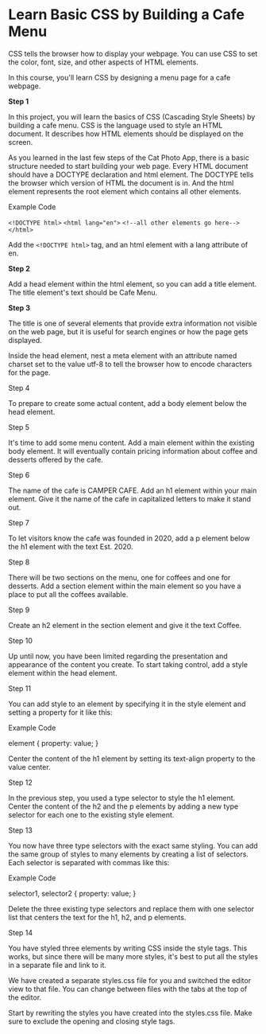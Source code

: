 # Learn Basic CSS by Building a Cafe Menu

CSS tells the browser how to display your webpage. You can use CSS to set the color, font, size, and other aspects of HTML elements.

In this course, you'll learn CSS by designing a menu page for a cafe webpage.

**Step 1**

In this project, you will learn the basics of CSS (Cascading Style Sheets) by building a cafe menu. CSS is the language used to style an HTML document. It describes how HTML elements should be displayed on the screen.

As you learned in the last few steps of the Cat Photo App, there is a basic structure needed to start building your web page. Every HTML document should have a DOCTYPE declaration and html element. The DOCTYPE tells the browser which version of HTML the document is in. And the html element represents the root element which contains all other elements.

Example Code

`<!DOCTYPE html>`
`<html lang="en">`
`<!--all other elements go here-->`
`</html>`

Add the `<!DOCTYPE html>` tag, and an html element with a lang attribute of en.

**Step 2**

Add a head element within the html element, so you can add a title element. The title element's text should be Cafe Menu.

**Step 3**

The title is one of several elements that provide extra information not visible on the web page, but it is useful for search engines or how the page gets displayed.

Inside the head element, nest a meta element with an attribute named charset set to the value utf-8 to tell the browser how to encode characters for the page.

Step 4

To prepare to create some actual content, add a body element below the head element.

Step 5

It's time to add some menu content. Add a main element within the existing body element. It will eventually contain pricing information about coffee and desserts offered by the cafe.

Step 6

The name of the cafe is CAMPER CAFE. Add an h1 element within your main element. Give it the name of the cafe in capitalized letters to make it stand out.

Step 7

To let visitors know the cafe was founded in 2020, add a p element below the h1 element with the text Est. 2020.

Step 8

There will be two sections on the menu, one for coffees and one for desserts. Add a section element within the main element so you have a place to put all the coffees available.

Step 9

Create an h2 element in the section element and give it the text Coffee.

Step 10

Up until now, you have been limited regarding the presentation and appearance of the content you create. To start taking control, add a style element within the head element.

Step 11

You can add style to an element by specifying it in the style element and setting a property for it like this:

Example Code

element {
 property: value;
}

Center the content of the h1 element by setting its text-align property to the value center.

Step 12

In the previous step, you used a type selector to style the h1 element. Center the content of the h2 and the p elements by adding a new type selector for each one to the existing style element.

Step 13

You now have three type selectors with the exact same styling. You can add the same group of styles to many elements by creating a list of selectors. Each selector is separated with commas like this:

Example Code

selector1, selector2 {
  property: value;
}

Delete the three existing type selectors and replace them with one selector list that centers the text for the h1, h2, and p elements.

Step 14

You have styled three elements by writing CSS inside the style tags. This works, but since there will be many more styles, it's best to put all the styles in a separate file and link to it.

We have created a separate styles.css file for you and switched the editor view to that file. You can change between files with the tabs at the top of the editor.

Start by rewriting the styles you have created into the styles.css file. Make sure to exclude the opening and closing style tags.